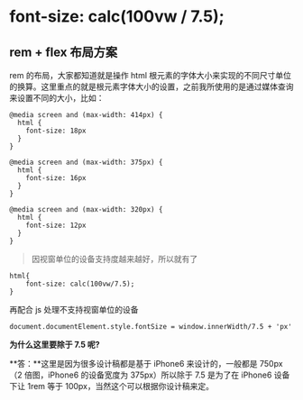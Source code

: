# font-size: calc(100vw / 7.5);

## rem + flex 布局方案

rem 的布局，大家都知道就是操作 html 根元素的字体大小来实现的不同尺寸单位的换算。这里重点的就是根元素字体大小的设置，之前我所使用的是通过媒体查询来设置不同的大小，比如：


```
@media screen and (max-width: 414px) {
  html {
    font-size: 18px
  }
}

@media screen and (max-width: 375px) {
  html {
    font-size: 16px
  }
}

@media screen and (max-width: 320px) {
  html {
    font-size: 12px
  }
}
```
>因视窗单位的设备支持度越来越好，所以就有了
```
html{
    font-size: calc(100vw/7.5);
}
```
再配合 js 处理不支持视窗单位的设备
```
document.documentElement.style.fontSize = window.innerWidth/7.5 + 'px'
```


**为什么这里要除于 7.5 呢?**

**答：**这里是因为很多设计稿都是基于 iPhone6 来设计的，一般都是 750px（2 倍图，iPhone6 的设备宽度为 375px）所以除于 7.5 是为了在 iPhone6 设备下让 1rem 等于 100px，当然这个可以根据你设计稿来定。
